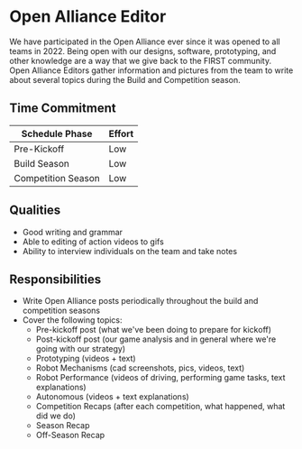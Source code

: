 # Open Alliance Editor

We have participated in the Open Alliance ever since it was opened to all teams in 2022. Being open with our designs,
software, prototyping, and other knowledge are a way that we give back to the FIRST community. Open Alliance Editors
gather information and pictures from the team to write about several topics during the Build and Competition season.

## Time Commitment

| Schedule Phase     | Effort   |
|--------------------|----------|
| Pre-Kickoff        | Low      |
| Build Season       | Low      |
| Competition Season | Low      |

## Qualities
 - Good writing and grammar
 - Able to editing of action videos to gifs
 - Ability to interview individuals on the team and take notes

## Responsibilities
 - Write Open Alliance posts periodically throughout the build and competition seasons
 - Cover the following topics:
    - Pre-kickoff post (what we've been doing to prepare for kickoff)
    - Post-kickoff post (our game analysis and in general where we're going with our strategy)
    - Prototyping (videos + text)
    - Robot Mechanisms (cad screenshots, pics, videos, text)
    - Robot Performance (videos of driving, performing game tasks, text explanations)
    - Autonomous (videos + text explanations)
    - Competition Recaps (after each competition, what happened, what did we do)
    - Season Recap
    - Off-Season Recap
